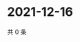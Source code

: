 # 2021-12-16

共 0 条

<!-- BEGIN WEIBO -->
<!-- 最后更新时间 Thu Dec 16 2021 04:15:10 GMT+0800 (China Standard Time) -->

<!-- END WEIBO -->
